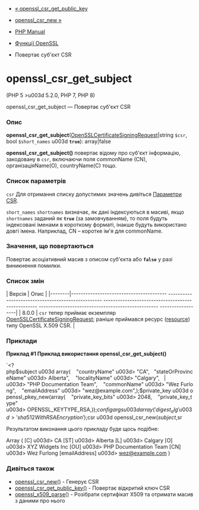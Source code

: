 - [«
openssl_csr_get_public_key](function.openssl-csr-get-public-key.md)
- [openssl_csr_new »](function.openssl-csr-new.md)

- [PHP Manual](index.md)
- [Функції OpenSSL](ref.openssl.md)
- Повертає суб'єкт CSR

# openssl_csr_get_subject

(PHP 5 \>u003d 5.2.0, PHP 7, PHP 8)

openssl_csr_get_subject — Повертає суб'єкт CSR

### Опис

**openssl_csr_get_subject**([OpenSSLCertificateSigningRequest](class.opensslcertificatesigningrequest.md)\|string
`$csr`, bool `$short_names` u003d **`true`**): array\|false

**openssl_csr_get_subject()** повертає відому про суб'єкт
інформацію, закодовану в `csr`, включаючи поля commonName (CN),
організаціяName(O), countryName(C) тощо.

### Список параметрів

`csr`
Для отримання списку допустимих значень дивіться [Параметри
CSR](openssl.certparams.md).

`short_names`
`shortnames` визначає, як дані індексуються в масиві, якщо
`shortnames` заданий як **`true`** (за замовчуванням), то поля будуть
індексовані іменами в короткому форматі, інакше будуть
використано довгі імена. Наприклад, CN – коротке ім'я для commonName.

### Значення, що повертаються

Повертає асоціативний масив з описом суб'єкта або **`false`**
у разі виникнення помилки.

### Список змін

| Версія | Опис |
|--------|---------------------------------------- -------------------------------------------------- -------------------------------------------------- -------------------------------------------------- ------------------|
| 8.0.0 | `csr` тепер приймає екземпляр [OpenSSLCertificateSigningRequest](class.opensslcertificatesigningrequest.md); раніше приймався ресурс ([resource](language.types.resource.md)) типу OpenSSL X.509 CSR. |

### Приклади

**Приклад #1 Приклад використання openssl_csr_get_subject()**

`<?php$subject u003d array(    "countryName" u003d> "CA",   "stateOrProvinceName" u003d> Alberta",    "localityName" u003d> "Calgary",   | u003d> "PHP Documentation Team",    "commonName" u003d> "Wez Furlong",    "emailAddress" u003d> "wez@example.com",);$private_key u003d openssl_pkey_new(array(    "private_key_bits" u003d> 2048,    "private_key_type" u003d> OPENSSL_KEYTYPE_RSA,));$configargs u003d array(    'digest_alg' u003d> 'sha512WithRSAEncryption');$csr u003d openssl_csr_new($subject, $sr

Результатом виконання цього прикладу буде щось подібне:

Array
(
[C] u003d> CA
[ST] u003d> Alberta
[L] u003d> Calgary
[O] u003d> XYZ Widgets Inc
[OU] u003d> PHP Documentation Team
[CN] u003d> Wez Furlong
[emailAddress] u003d> wez@example.com
)

### Дивіться також

- [openssl_csr_new()](function.openssl-csr-new.md) - Генерує CSR
- [openssl_csr_get_public_key()](function.openssl-csr-get-public-key.md) -
Повертає відкритий ключ CSR
- [openssl_x509_parse()](function.openssl-x509-parse.md) - Розібрати
сертифікат X509 та отримати масив з даними про нього
